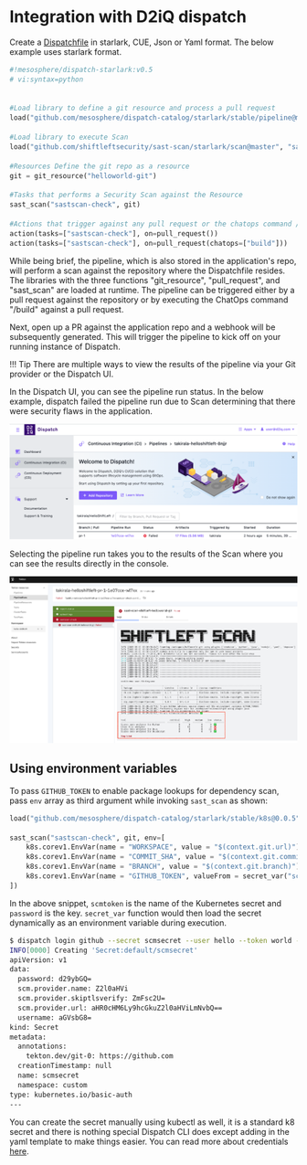 # Integration with D2iQ dispatch

Create a [Dispatchfile](https://docs.d2iq.com/ksphere/dispatch/1.1/pipeline-configuration/) in starlark, CUE, Json or Yaml format. The below example uses starlark format.

```python
#!mesosphere/dispatch-starlark:v0.5
# vi:syntax=python


#Load library to define a git resource and process a pull request
load("github.com/mesosphere/dispatch-catalog/starlark/stable/pipeline@master", "git_resource", "pull_request")

#Load library to execute Scan
load("github.com/shiftleftsecurity/sast-scan/starlark/scan@master", "sast_scan")

#Resources Define the git repo as a resource
git = git_resource("helloworld-git")

#Tasks that performs a Security Scan against the Resource
sast_scan("sastscan-check", git)

#Actions that trigger against any pull request or the chatops command /build
action(tasks=["sastscan-check"], on=pull_request())
action(tasks=["sastscan-check"], on=pull_request(chatops=["build"]))
```

While being brief, the pipeline, which is also stored in the application's repo, will perform a scan against the repository where the Dispatchfile resides. The libraries with the three functions "git_resource", "pull_request", and "sast_scan" are loaded at runtime. The pipeline can be triggered either by a pull request against the repository or by executing the ChatOps command "/build" against a pull request.

Next, open up a PR against the application repo and a webhook will be subsequently generated. This will trigger the pipeline to kick off on your running instance of Dispatch.

!!! Tip
    There are multiple ways to view the results of the pipeline via your Git provider or the Dispatch UI.

In the Dispatch UI, you can see the pipeline run status. In the below example, dispatch failed the pipeline run due to Scan determining that there were security flaws in the application.

![Dispatch Pipeline Status](img/d2iq1.png)

Selecting the pipeline run takes you to the results of the Scan where you can see the results directly in the console.

![Dispatch Pipeline result](img/d2iq2.png)

## Using environment variables

To pass `GITHUB_TOKEN` to enable package lookups for dependency scan, pass `env` array as third argument while invoking `sast_scan` as shown:

```python
load("github.com/mesosphere/dispatch-catalog/starlark/stable/k8s@0.0.5", "secret_var")

sast_scan("sastscan-check", git, env=[
    k8s.corev1.EnvVar(name = "WORKSPACE", value = "$(context.git.url)"),
    k8s.corev1.EnvVar(name = "COMMIT_SHA", value = "$(context.git.commit)"),
    k8s.corev1.EnvVar(name = "BRANCH", value = "$(context.git.branch)"),
    k8s.corev1.EnvVar(name = "GITHUB_TOKEN", valueFrom = secret_var("scmtoken", "password"))
])
```

In the above snippet, `scmtoken` is the name of the Kubernetes secret and `password` is the key. `secret_var` function would then load the secret dynamically as an environment variable during execution.

```bash
$ dispatch login github --secret scmsecret --user hello --token world --namespace custom
INFO[0000] Creating 'Secret:default/scmsecret'
apiVersion: v1
data:
  password: d29ybGQ=
  scm.provider.name: Z2l0aHVi
  scm.provider.skiptlsverify: ZmFsc2U=
  scm.provider.url: aHR0cHM6Ly9hcGkuZ2l0aHViLmNvbQ==
  username: aGVsbG8=
kind: Secret
metadata:
  annotations:
    tekton.dev/git-0: https://github.com
  creationTimestamp: null
  name: scmsecret
  namespace: custom
type: kubernetes.io/basic-auth
---
```

You can create the secret manually using kubectl as well, it is a standard k8 secret and there is nothing special Dispatch CLI does except adding in the yaml template to make things easier. You can read more about credentials [here](https://docs.d2iq.com/ksphere/dispatch/1.1/credentials/).
